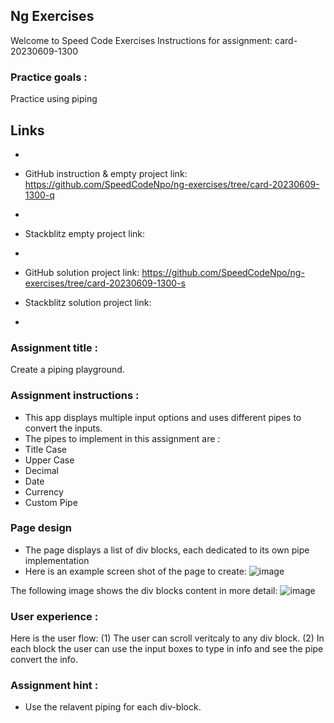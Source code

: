 ## Ng Exercises

Welcome to Speed Code Exercises
Instructions for assignment: card-20230609-1300

### Practice goals :

Practice using piping

## Links
- 
- GitHub instruction & empty project link:
   https://github.com/SpeedCodeNpo/ng-exercises/tree/card-20230609-1300-q
-
- Stackblitz empty project link:
-
- GitHub solution project link:
   https://github.com/SpeedCodeNpo/ng-exercises/tree/card-20230609-1300-s

- Stackblitz solution project link:
- 

### Assignment title :

Create a piping playground.

### Assignment instructions :

- This app displays multiple input options and uses different pipes to convert the inputs.
- The pipes to implement in this assignment are :
- Title Case
- Upper Case
- Decimal
- Date
- Currency
- Custom Pipe

### Page design

- The page displays a list of div blocks, each dedicated to its own pipe implementation
- Here is an example screen shot of the page to create:
  ![image](https://github.com/SpeedCodeNpo/ng-exercises/assets/132397719/de761350-b353-4930-a92e-9e6046165e4f)

The following image shows the div blocks content in more detail:
![image](https://github.com/SpeedCodeNpo/ng-exercises/assets/132397719/d776c4e2-54c5-466f-b41c-737d0e6a7ded)

### User experience :

Here is the user flow:
(1) The user can scroll veritcaly to any div block.
(2) In each block the user can use the input boxes to type in info and see the pipe convert the info.

### Assignment hint :

- Use the relavent piping for each div-block.
